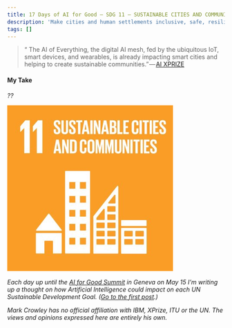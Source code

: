 ```yaml
---
title: 17 Days of AI for Good — SDG 11 — SUSTAINABLE CITIES AND COMMUNITIES
description: 'Make cities and human settlements inclusive, safe, resilient and sustainable'
tags: []
---
```


> “ The AI of Everything, the digital AI mesh, fed by the ubiquitous IoT, smart devices, and wearables, is already impacting smart cities and helping to create sustainable communities.” — [AI XPRIZE](https://ai.xprize.org/AI-For-Good/sustainable-development-goals)

  

  

#### My Take

_??_

  

![](/assets/1__iAPC4OrNa43yf0i8r3__O9g.jpeg)

_Each day up until the_ [_AI for Good Summit_](https://www.itu.int/en/ITU-T/AI/2018/Pages/default.aspx) _in Geneva on May 15 I’m writing up a thought on how Artificial Intelligence could impact on each UN Sustainable Development Goal. (_[_Go to the first post_](https://medium.com/computationallythinking/17-days-of-ai-for-good-4bed544f42f8)_.)_

_Mark Crowley has no official affiliation with IBM, XPrize, ITU or the UN. The views and opinions expressed here are entirely his own._
